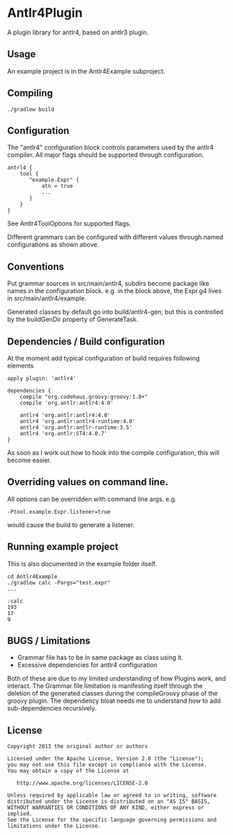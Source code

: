 # Antlr4Plugin

A plugin library for antlr4, based on antlr3 plugin.

## Usage

An example project is in the Antlr4Example subproject.

## Compiling

    ./gradlew build

## Configuration

The "antlr4" configuration block controls parameters used by the antlr4 compiler.
All major flags should be supported through configuration.

	antrl4 {
	    tool {
	       "example.Expr" {
	           atn = true
	           ...
	       }
	    }
	}

See Antlr4ToolOptions for supported flags.

Different grammars can be configured with different values through named configurations as shown above.

## Conventions

Put grammar sources in src/main/antlr4, subdirs become package like names in the configuration block.
e.g. in the block above, the Expr.g4 lives in src/main/antlr4/example.

Generated classes by default go into build/antlr4-gen, but this is controlled by the buildGenDir property of GenerateTask.

## Dependencies / Build configuration

At the moment add typical configuration of build requires following elements

	apply plugin: 'antlr4'

	dependencies {
		compile "org.codehaus.groovy:groovy:1.8+"
		compile 'org.antlr:antlr4:4.0'

		antlr4 'org.antlr:antlr4:4.0'
		antlr4 'org.antlr:antlr4-runtime:4.0'
		antlr4 'org.antlr:antlr-runtime:3.5'
		antlr4 'org.antlr:ST4:4.0.7'
	}

As soon as I work out how to hook into the compile configuration, this will become easier.

## Overriding values on command line.

All options can be overridden with command line args.
e.g.

    -Ptool.example.Expr.listener=true

would cause the build to generate a listener.

## Running example project

This is also documented in the example folder itself.

    cd Antlr4Example
    ./gradlew calc -Pargs="test.expr"
    ...

    :calc
    193
    17
    9

## BUGS / Limitations

* Grammar file has to be in same package as class using it.
* Excessive dependencies for antlr4 configuration

Both of these are due to my limited understanding of how Plugins work,
and interact. The Grammar file limitation is manifesting itself through
the deletion of the generated classes during the compileGroovy phase of
the groovy plugin. The dependency bloat needs me to understand how to
add sub-dependencies recursively.

License
-------

    Copyright 2013 the original author or authors

    Licensed under the Apache License, Version 2.0 (the "License");
    you may not use this file except in compliance with the License.
    You may obtain a copy of the License at

       http://www.apache.org/licenses/LICENSE-2.0

    Unless required by applicable law or agreed to in writing, software
    distributed under the License is distributed on an "AS IS" BASIS,
    WITHOUT WARRANTIES OR CONDITIONS OF ANY KIND, either express or implied.
    See the License for the specific language governing permissions and
    limitations under the License.
